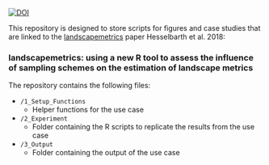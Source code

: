[![DOI](https://zenodo.org/badge/130709876.svg)](https://zenodo.org/badge/latestdoi/130709876)

This repository is designed to store scripts for figures and case studies that are linked to the [landscapemetrics](https://github.com/r-spatialecology/landscapemetrics) paper Hesselbarth et al. 2018:
  
### landscapemetrics: using a new R tool to assess the influence of sampling schemes on the estimation of landscape metrics

The repository contains the following files:
- `/1_Setup_Functions`
  - Helper functions for the use case
- `/2_Experiment`
  - Folder containing the R scripts to replicate the results from the use case 
- `/3_Output`
  - Folder containing the output of the use case
